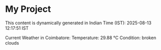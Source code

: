 # My Project

This content is dynamically generated in Indian Time (IST): 2025-08-13 12:17:51 IST


Current Weather in Coimbatore:
Temperature: 29.88 °C
Condition: broken clouds
